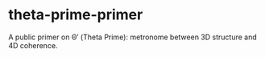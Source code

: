 # theta-prime-primer
A public primer on Θ′ (Theta Prime): metronome between 3D structure and 4D coherence.
